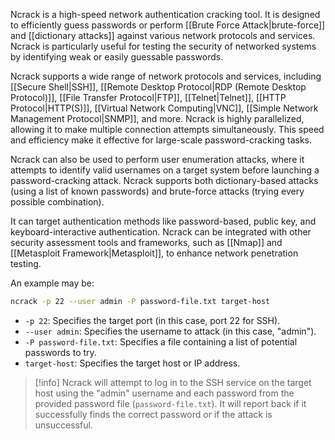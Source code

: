 Ncrack is a high-speed network authentication cracking tool. It is designed to efficiently guess passwords or perform [[Brute Force Attack|brute-force]] and [[dictionary attacks]] against various network protocols and services. Ncrack is particularly useful for testing the security of networked systems by identifying weak or easily guessable passwords.

Ncrack supports a wide range of network protocols and services, including [[Secure Shell|SSH]], [[Remote Desktop Protocol|RDP (Remote Desktop Protocol)]], [[File Transfer Protocol|FTP]], [[Telnet|Telnet]], [[HTTP Protocol|HTTP(S)]], [[Virtual Network Computing|VNC]], [[Simple Network Management Protocol|SNMP]], and more. Ncrack is highly parallelized, allowing it to make multiple connection attempts simultaneously. This speed and efficiency make it effective for large-scale password-cracking tasks.

Ncrack can also be used to perform user enumeration attacks, where it attempts to identify valid usernames on a target system before launching a password-cracking attack. Ncrack supports both dictionary-based attacks (using a list of known passwords) and brute-force attacks (trying every possible combination).

It can target authentication methods like password-based, public key, and keyboard-interactive authentication. Ncrack can be integrated with other security assessment tools and frameworks, such as [[Nmap]] and [[Metasploit Framework|Metasploit]], to enhance network penetration testing.

An example may be:

```bash
ncrack -p 22 --user admin -P password-file.txt target-host
```

- `-p 22`: Specifies the target port (in this case, port 22 for SSH).
- `--user admin`: Specifies the username to attack (in this case, "admin").
- `-P password-file.txt`: Specifies a file containing a list of potential passwords to try.
- `target-host`: Specifies the target host or IP address.

>[!info]
>Ncrack will attempt to log in to the SSH service on the target host using the "admin" username and each password from the provided password file (`password-file.txt`). It will report back if it successfully finds the correct password or if the attack is unsuccessful.


